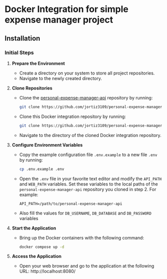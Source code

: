 # Docker Integration for simple expense manager project

## Installation

### Initial Steps

1. **Prepare the Environment**
   - Create a directory on your system to store all project repositories.
   - Navigate to the newly created directory.

2. **Clone Repositories**
   - Clone the [personal-expense-manager-api](https://github.com/jortiz3109/personal-expense-manager-api) repository by running:
     ```bash
     git clone https://github.com/jortiz3109/personal-expense-manager-api.git
     ```
   - Clone this Docker integration repository by running:
     ```bash
     git clone https://github.com/jortiz3109/personal-expense-manager-docker.git
     ```
   - Navigate to the directory of the cloned Docker integration repository.

3. **Configure Environment Variables**
   - Copy the example configuration file `.env.example` to a new file `.env` by running:
     ```bash
     cp .env.example .env
     ```
   - Open the `.env` file in your favorite text editor and modify the `API_PATH` and `WEB_PATH` variables. Set these variables to the local paths of the `personal-expense-manager-api` repository you cloned in step 2. For example:
     ```env
     API_PATH=/path/to/personal-expense-manager-api
     ```
   - Also fill the values for `DB_USERNAME`, `DB_DATABASE` and `DB_PASSWORD` variables

4. **Start the Application**
   - Bring up the Docker containers with the following command:
     ```bash
     docker compose up -d
     ```

5. **Access the Application**
   - Open your web browser and go to the application at the following URL: http://localhost:8080/
